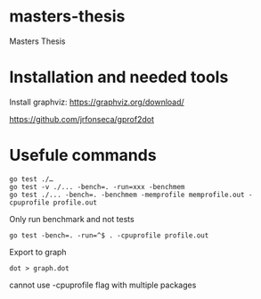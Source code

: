 # masters-thesis
Masters Thesis



# Installation and needed tools
Install graphviz: https://graphviz.org/download/


https://github.com/jrfonseca/gprof2dot

# Usefule commands

```
go test ./…
go test -v ./... -bench=. -run=xxx -benchmem
go test ./... -bench=. -benchmem -memprofile memprofile.out -cpuprofile profile.out
```

Only run benchmark and not tests
```
go test -bench=. -run=^$ . -cpuprofile profile.out
```

Export to graph
```
dot > graph.dot
```

cannot use -cpuprofile flag with multiple packages
